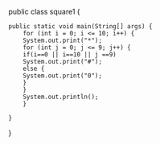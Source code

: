 public class square1 {


    public static void main(String[] args) {
        for (int i = 0; i <= 10; i++) {
        System.out.print("*");
        for (int j = 0; j <= 9; j++) {
        if(i==0 || i==10 || j ==9)
        System.out.print("#");
        else {
        System.out.print("0");
        }
        }
        System.out.println();
        }

    }
}

